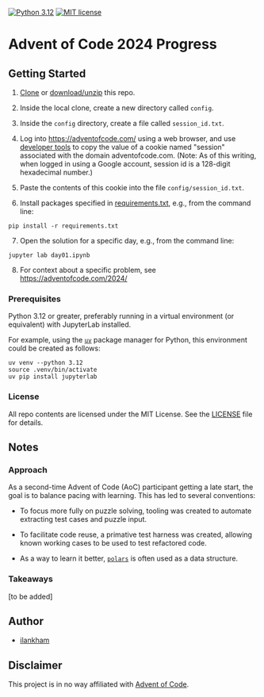 [![Python 3.12](https://img.shields.io/badge/python-3.12-brightgreen.svg)](#prerequisites)  [![MIT license](https://img.shields.io/badge/License-MIT-blue.svg)](LICENSE)

# Advent of Code 2024 Progress

## Getting Started

1. [Clone](https://docs.github.com/en/github/creating-cloning-and-archiving-repositories/cloning-a-repository) or [download/unzip](https://github.com/ilankham/advent_of_code_2024/archive/main.zip) this repo.

2. Inside the local clone, create a new directory called `config`.

3. Inside the `config` directory, create a file called `session_id.txt`.
   
4. Log into https://adventofcode.com/ using a web browser, and use [developer tools](https://firefox-source-docs.mozilla.org/devtools-user/storage_inspector/) to copy the value of a cookie named "session" associated with the domain adventofcode.com. (Note: As of this writing, when logged in using a Google account, session id is a 128-digit hexadecimal number.)
   
5. Paste the contents of this cookie into the file `config/session_id.txt`.

6. Install packages specified in [requirements.txt](requirements.txt), e.g., from the command line:
```
pip install -r requirements.txt
```

7. Open the solution for a specific day, e.g., from the command line:
```
jupyter lab day01.ipynb
```

8. For context about a specific problem, see <https://adventofcode.com/2024/>


### Prerequisites

Python 3.12 or greater, preferably running in a virtual environment (or equivalent) with JupyterLab installed.

For example, using the [`uv`](https://github.com/astral-sh/uv) package manager for Python, this environment could be created as follows:
```
uv venv --python 3.12
source .venv/bin/activate
uv pip install jupyterlab
```

### License
All repo contents are licensed under the MIT License. See the [LICENSE](LICENSE) file for details.

## Notes

### Approach

As a second-time Advent of Code (AoC) participant getting a late start, the goal is to balance pacing with learning. This has led to several conventions:

* To focus more fully on puzzle solving, tooling was created to automate extracting test cases and puzzle input.
  
* To facilitate code reuse, a primative test harness was created, allowing known working cases to be used to test refactored code.

* As a way to learn it better, [`polars`](https://pola.rs) is often used as a data structure.

### Takeaways

[to be added]

## Author
* [ilankham](https://github.com/ilankham)

## Disclaimer

This project is in no way affiliated with [Advent of Code](https://adventofcode.com).
